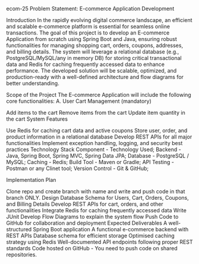 ecom-25
Problem Statement: E-commerce Application Development

Introduction In the rapidly evolving digital commerce landscape, an efficient and scalable e-commerce platform is essential for seamless online transactions. The goal of this project is to develop an E-commerce Application from scratch using Spring Boot and Java, ensuring robust functionalities for managing shopping cart, orders, coupons, addresses, and billing details.
The system will leverage a relational database (e.g., PostgreSQL/MySQL/any in memory DB) for storing critical transactional data and Redis for caching frequently accessed data to enhance performance. The developed solution will be scalable, optimized, and production-ready with a well-defined architecture and flow diagrams for better understanding.

Scope of the Project The E-commerce Application will include the following core functionalities:
A. User Cart Management (mandatory)

Add items to the cart
Remove items from the cart
Update item quantity in the cart
System Features

Use Redis for caching cart data and active coupons
Store user, order, and product information in a relational database
Develop REST APIs for all major functionalities
Implement exception handling, logging, and security best practices
Technology Stack Component - Technology Used; Backend - Java, Spring Boot, Spring MVC, Spring Data JPA; Database - PostgreSQL / MySQL; Caching - Redis; Build Tool - Maven or Gradle; API Testing - Postman or any Clinet tool; Version Control - Git & GitHub;

Implementation Plan

Clone repo and create branch with name and write and push code in that branch ONLY.
Design Database Schema for Users, Cart, Orders, Coupons, and Billing Details
Develop REST APIs for cart, orders, and other functionalities
Integrate Redis for caching frequently accessed data
Write JUnit
Develop Flow Diagrams to explain the system flow
Push Code to GitHub for collaboration and deployment
Expected Deliverables
A well-structured Spring Boot application
A functional e-commerce backend with REST APIs
Database schema for efficient storage
Optimised caching strategy using Redis
Well-documented API endpoints following proper REST standards
Code hosted on GitHub - You need to push code on shared repositories.